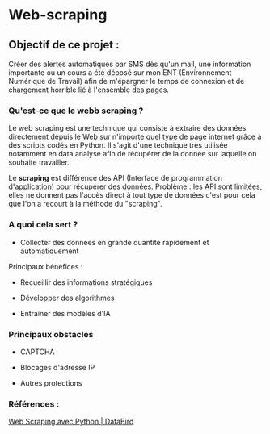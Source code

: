 # Web-scraping

## Objectif de ce projet : 
Créer des alertes automatiques par SMS dès qu'un mail, une information importante ou un cours a été déposé sur mon ENT (Environnement Numérique de Travail) afin de m'épargner le temps de connexion et de chargement horrible lié à l'ensemble des pages.

### Qu'est-ce que le webb scraping ?

Le web scraping est une technique qui consiste à extraire des données directement depuis le Web sur n'importe quel type de page internet grâce à des scripts codés en Python. Il s'agit d'une technique très utilisée notamment en data analyse afin de récupérer de la donnée sur laquelle on souhaite travailler.

Le **scraping** est différence des API (Interface de programmation d'application) pour récupérer des données. Problème : les API sont limitées, elles ne donnent pas l'accès direct à tout type de données c'est pour cela que l'on a recourt à la méthode du "scraping".

### A quoi cela sert ? 

* Collecter des données en grande quantité rapidement et automatiquement

Principaux bénéfices : 

* Recueillir des informations stratégiques 

* Développer des algorithmes 

* Entraîner des modèles d'IA 

### Principaux obstacles 

- CAPTCHA 

- Blocages d'adresse IP 

- Autres protections

### Références : 

[Web Scraping avec Python | DataBird ](https://www.data-bird.co/blog/web-scraping-python)
